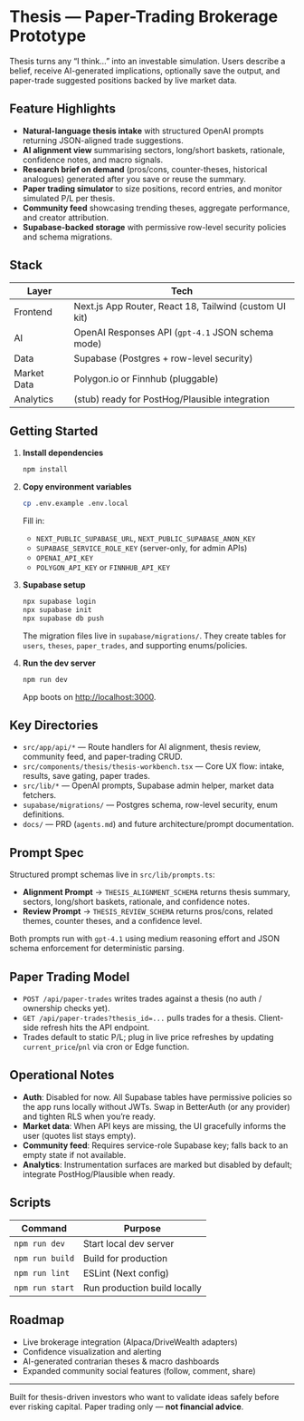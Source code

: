 # Thesis — Paper-Trading Brokerage Prototype

Thesis turns any “I think…” into an investable simulation. Users describe a belief, receive AI-generated implications, optionally save the output, and paper-trade suggested positions backed by live market data.

## Feature Highlights

- **Natural-language thesis intake** with structured OpenAI prompts returning JSON-aligned trade suggestions.
- **AI alignment view** summarising sectors, long/short baskets, rationale, confidence notes, and macro signals.
- **Research brief on demand** (pros/cons, counter-theses, historical analogues) generated after you save or reuse the summary.
- **Paper trading simulator** to size positions, record entries, and monitor simulated P/L per thesis.
- **Community feed** showcasing trending theses, aggregate performance, and creator attribution.
- **Supabase-backed storage** with permissive row-level security policies and schema migrations.

## Stack

| Layer        | Tech                                                      |
| ------------ | --------------------------------------------------------- |
| Frontend     | Next.js App Router, React 18, Tailwind (custom UI kit)    |
| AI           | OpenAI Responses API (`gpt-4.1` JSON schema mode)         |
| Data         | Supabase (Postgres + row-level security)                  |
| Market Data  | Polygon.io or Finnhub (pluggable)                         |
| Analytics    | (stub) ready for PostHog/Plausible integration            |

## Getting Started

1. **Install dependencies**

   ```bash
   npm install
   ```

2. **Copy environment variables**

   ```bash
   cp .env.example .env.local
   ```

   Fill in:

   - `NEXT_PUBLIC_SUPABASE_URL`, `NEXT_PUBLIC_SUPABASE_ANON_KEY`
   - `SUPABASE_SERVICE_ROLE_KEY` (server-only, for admin APIs)
   - `OPENAI_API_KEY`
   - `POLYGON_API_KEY` or `FINNHUB_API_KEY`

3. **Supabase setup**

   ```bash
   npx supabase login
   npx supabase init
   npx supabase db push
   ```

   The migration files live in `supabase/migrations/`. They create tables for `users`, `theses`, `paper_trades`, and supporting enums/policies.

4. **Run the dev server**

   ```bash
   npm run dev
   ```

   App boots on [http://localhost:3000](http://localhost:3000).

## Key Directories

- `src/app/api/*` — Route handlers for AI alignment, thesis review, community feed, and paper-trading CRUD.
- `src/components/thesis/thesis-workbench.tsx` — Core UX flow: intake, results, save gating, paper trades.
- `src/lib/*` — OpenAI prompts, Supabase admin helper, market data fetchers.
- `supabase/migrations/` — Postgres schema, row-level security, enum definitions.
- `docs/` — PRD (`agents.md`) and future architecture/prompt documentation.

## Prompt Spec

Structured prompt schemas live in `src/lib/prompts.ts`:

- **Alignment Prompt** → `THESIS_ALIGNMENT_SCHEMA` returns thesis summary, sectors, long/short baskets, rationale, and confidence notes.
- **Review Prompt** → `THESIS_REVIEW_SCHEMA` returns pros/cons, related themes, counter theses, and a confidence level.

Both prompts run with `gpt-4.1` using medium reasoning effort and JSON schema enforcement for deterministic parsing.

## Paper Trading Model

- `POST /api/paper-trades` writes trades against a thesis (no auth / ownership checks yet).
- `GET /api/paper-trades?thesis_id=...` pulls trades for a thesis. Client-side refresh hits the API endpoint.
- Trades default to static P/L; plug in live price refreshes by updating `current_price`/`pnl` via cron or Edge function.

## Operational Notes

- **Auth**: Disabled for now. All Supabase tables have permissive policies so the app runs locally without JWTs. Swap in BetterAuth (or any provider) and tighten RLS when you’re ready.
- **Market data**: When API keys are missing, the UI gracefully informs the user (quotes list stays empty).
- **Community feed**: Requires service-role Supabase key; falls back to an empty state if not available.
- **Analytics**: Instrumentation surfaces are marked but disabled by default; integrate PostHog/Plausible when ready.

## Scripts

| Command          | Purpose                           |
| ---------------- | --------------------------------- |
| `npm run dev`    | Start local dev server            |
| `npm run build`  | Build for production              |
| `npm run lint`   | ESLint (Next config)              |
| `npm run start`  | Run production build locally      |

## Roadmap

- Live brokerage integration (Alpaca/DriveWealth adapters)
- Confidence visualization and alerting
- AI-generated contrarian theses & macro dashboards
- Expanded community social features (follow, comment, share)

---

Built for thesis-driven investors who want to validate ideas safely before ever risking capital. Paper trading only — **not financial advice**.
